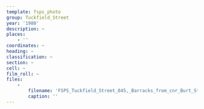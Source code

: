 ```yaml
---
template: fsps_photo
group: Tuckfield_Street
year: '1980'
description: ~
places:
    - ''
coordinates: ~
heading: ~
classification: ~
section: ~
cell: ~
film_roll: ~
files:
    -
        filename: 'FSPS_Tuckfield_Street_045,_Barracks_from_cnr_Burt_St_(F),_6-1-A,_1980.png'
        caption: ''
---
```

